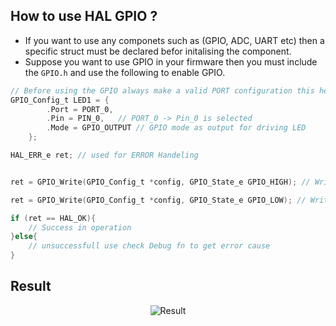 ## How to use HAL GPIO ?
- If you want to use any componets such as (GPIO, ADC, UART etc) then a specific struct must be declared befor initalising the component.
- Suppose you want to use GPIO in your firmware then you must include the <code>GPIO.h</code> and use the following to enable GPIO.
```c
// Before using the GPIO always make a valid PORT configuration this helps to keep the code in order
GPIO_Config_t LED1 = {
        .Port = PORT_0, 
        .Pin = PIN_0,   // PORT_0 -> Pin_0 is selected
        .Mode = GPIO_OUTPUT // GPIO mode as output for driving LED
    };

HAL_ERR_e ret; // used for ERROR Handeling


ret = GPIO_Write(GPIO_Config_t *config, GPIO_State_e GPIO_HIGH); // Write PIN 0 of PORT0 High

ret = GPIO_Write(GPIO_Config_t *config, GPIO_State_e GPIO_LOW); // Write PIN 0 of PORT0 Low

if (ret == HAL_OK){
    // Success in operation
}else{
    // unsuccessfull use check Debug fn to get error cause
}

```

## Result
<div align="center"> <img src="../Assets/GPIO_Blinky.gif" alt="Result" />
</div>
